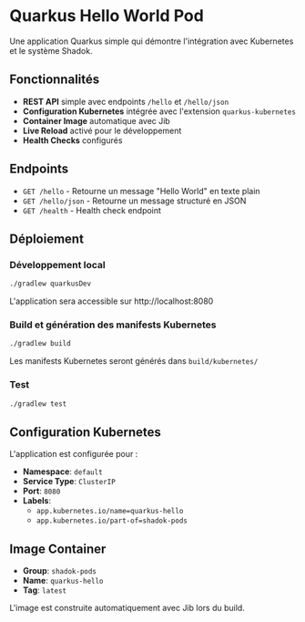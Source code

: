 # Quarkus Hello World Pod

Une application Quarkus simple qui démontre l'intégration avec Kubernetes et le système Shadok.

## Fonctionnalités

- **REST API** simple avec endpoints `/hello` et `/hello/json`
- **Configuration Kubernetes** intégrée avec l'extension `quarkus-kubernetes`
- **Container Image** automatique avec Jib
- **Live Reload** activé pour le développement
- **Health Checks** configurés

## Endpoints

- `GET /hello` - Retourne un message "Hello World" en texte plain
- `GET /hello/json` - Retourne un message structuré en JSON
- `GET /health` - Health check endpoint

## Déploiement

### Développement local

```bash
./gradlew quarkusDev
```

L'application sera accessible sur http://localhost:8080

### Build et génération des manifests Kubernetes

```bash
./gradlew build
```

Les manifests Kubernetes seront générés dans `build/kubernetes/`

### Test

```bash
./gradlew test
```

## Configuration Kubernetes

L'application est configurée pour :
- **Namespace**: `default`
- **Service Type**: `ClusterIP`
- **Port**: `8080`
- **Labels**: 
  - `app.kubernetes.io/name=quarkus-hello`
  - `app.kubernetes.io/part-of=shadok-pods`

## Image Container

- **Group**: `shadok-pods`
- **Name**: `quarkus-hello`
- **Tag**: `latest`

L'image est construite automatiquement avec Jib lors du build.

